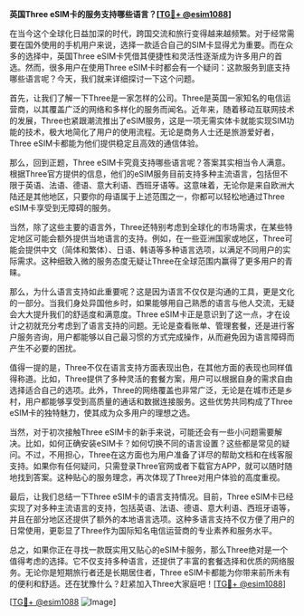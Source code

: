 **英国Three eSIM卡的服务支持哪些语言？[[TG💪+ @esim1088](https://t.me/s/esim1088)]**

在当今这个全球化日益加深的时代，跨国交流和旅行变得越来越频繁。对于经常需要在国外使用的手机用户来说，选择一款适合自己的SIM卡显得尤为重要。而在众多的选择中，英国Three eSIM卡凭借其便捷性和灵活性逐渐成为许多用户的首选。然而，很多用户在使用Three eSIM卡时都会有一个疑问：这款服务到底支持哪些语言呢？今天，我们就来详细探讨一下这个问题。

首先，让我们了解一下Three是一家怎样的公司。Three是英国一家知名的电信运营商，以其覆盖广泛的网络和多样化的服务而闻名。近年来，随着移动互联网技术的发展，Three也紧跟潮流推出了eSIM服务，这是一项无需实体卡就能实现SIM功能的技术，极大地简化了用户的使用流程。无论是商务人士还是旅游爱好者，Three eSIM卡都能为他们提供稳定且高效的通信体验。

那么，回到正题，Three eSIM卡究竟支持哪些语言呢？答案其实相当令人满意。根据Three官方提供的信息，他们的eSIM服务目前支持多种主流语言，包括但不限于英语、法语、德语、意大利语、西班牙语等。这意味着，无论你是来自欧洲大陆还是其他地区，只要你的母语属于上述范围之一，你都可以轻松地通过Three eSIM卡享受到无障碍的服务。

当然，除了这些主要的语言外，Three还特别考虑到全球化的市场需求，在某些特定地区可能会额外提供当地语言的支持。例如，在一些亚洲国家或地区，Three可能会提供中文（简体和繁体）、日语、韩语等多种语言选项，以满足不同用户的实际需求。这种细致入微的服务态度无疑让Three在全球范围内赢得了更多用户的青睐。

那么，为什么语言支持如此重要呢？这是因为语言不仅仅是沟通的工具，更是文化的一部分。当我们身处异国他乡时，如果能够用自己熟悉的语言与他人交流，无疑会大大提升我们的舒适度和满意度。Three eSIM卡正是意识到了这一点，才在设计之初就充分考虑到了语言支持的问题。无论是查看账单、管理套餐，还是进行客户服务咨询，用户都能够以自己最习惯的方式完成操作，从而避免因为语言障碍而产生不必要的困扰。

值得一提的是，Three不仅在语言支持方面表现出色，在其他方面的表现也同样值得称道。比如，Three提供了多种灵活的套餐方案，用户可以根据自身的需求自由选择适合自己的选项。此外，Three的网络覆盖也非常广泛，无论是在城市还是乡村，用户都能够享受到高质量的通话和数据连接服务。这些优势共同构成了Three eSIM卡的独特魅力，使其成为众多用户的理想之选。

当然，对于初次接触Three eSIM卡的新手来说，可能还会有一些小问题需要解决。比如，如何正确安装eSIM卡？如何切换不同的语言设置？这些都是常见的疑问。不过，不用担心，Three在这方面也为用户准备了详尽的帮助文档和在线客服支持。如果你有任何疑问，只需登录Three官网或者下载官方APP，就可以随时随地找到答案。这种贴心的服务理念，再次体现了Three对用户体验的高度重视。

最后，让我们总结一下Three eSIM卡的语言支持情况。目前，Three eSIM卡已经实现了对多种主流语言的支持，包括英语、法语、德语、意大利语、西班牙语等，并且在部分地区还提供了额外的本地语言选项。这种多语言支持不仅方便了用户的日常使用，更彰显了Three作为国际知名电信运营商的专业素养和服务水平。

总之，如果你正在寻找一款既实用又贴心的eSIM卡服务，那么Three绝对是一个值得考虑的选择。它不仅支持多种语言，还提供了丰富的套餐选择和优质的网络服务。无论你是短期旅行者还是长期居住者，Three eSIM卡都能为你带来前所未有的便利和舒适。还在犹豫什么？赶紧加入Three大家庭吧！[[TG💪+ @esim1088](https://t.me/s/esim1088)]

[[TG💪+ @esim1088](https://t.me/s/esim1088) ![Image](https://i.postimg.cc/4NQfJmqS/Snipaste-2025-05-13-00-14-12.png)]